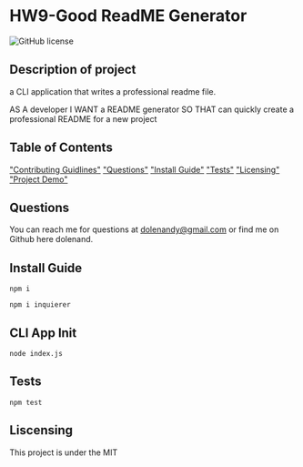 # HW9-Good ReadME Generator
  ![GitHub license](https://img.shields.io/badge/license-MIT-blue.svg)
  ## Description of project
  a CLI application that writes a professional readme file. 

AS A developer
I WANT a README generator
SO THAT can quickly create a professional README for a new project

  ## Table of Contents
  ["Contributing Guidlines"](#contributing-guidlines)
  ["Questions"](#questions)
  ["Install Guide"](#install-guide)
  ["Tests"](#tests)
  ["Licensing"](#licnesing)
  ["Project Demo"](Assignment%20Demo.mov)
  
  ## Questions
  You can reach me for questions at dolenandy@gmail.com or find me on Github here dolenand.

  ## Install Guide
  ```
  npm i
  ```
  ```
  npm i inquierer
  ```
  ## CLI App Init
  ```
  node index.js
  ```
  ## Tests
```
npm test
```
  ## Liscensing
  This project is under the MIT

